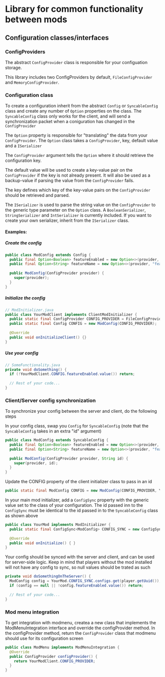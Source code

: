# Library for common functionality between mods
## Configuration classes/interfaces
### ConfigProviders
The abstract `ConfigProvider` class is responsible for your configuation storage.

This library includes two ConfigProviders by default, `FileConfigProvider` and `MemoryConfigProvider`. 

### Configuration class
To create a configuration inherit from the abstract `Config` or `SyncableConfig` class and create any number of `Option` properties on the class.
The `SyncableConfig` class only works for the client, and will send a synchronization packet when a coniguration has changed in the `ConfigProvider`

The `Option` property is responsible for "translating" the data from your `ConfigProvider`.
The `Option` class takes a `ConfigProvider`, key, default value and a `ISerializer`

The `ConfigProvider` argument tells the `Option` where it should retrieve the configuration key.

The default value will be used to create a key-value pair on the `ConfigProvider` if the key is not already present. It will also be used as a backup-value if parsing the value from the `ConfigProvider` fails.

The key defines which key of the key-value pairs on the `ConfigProvider` should be retrieved and parsed.

The `ISerializer` is used to parse the string value on the `ConfigProvider` to the generic type parameter on the `Option` class. A `BooleanSerializer`, `StringSerializer` and `IntSerializer` is currently included.
If you want to create your own serializer, inherit from the `ISerializer` class.

#### Examples:
##### Create the config
```java
public class ModConfig extends Config {
  public final Option<Boolean> featureEnabled = new Option<>(provider, "featureEnabled", true, new BooleanSerializer());
  public final Option<String> featureName = new Option<>(provider, "featureName", "SuperDuperName", new StringSerializer());
  
  public ModConfig(ConfigProvider provider) {
    super(provider);
  }
}
```

##### Initialize the config
```java
// ModInitializer.java
public class YourModClient implements ClientModInitializer {
  public static final ConfigProvider CONFIG_PROVIDER = FileConfigProvider.create("nubs-qol");
  public static final Config CONFIG = new ModConfig(CONFIG_PROVIDER);
  
  @Override
  public void onInitializeClient() {}
}
```

##### Use your config
```java
// SomeFunctionality.java
private void doSomething() {
  if (!YourModClient.CONFIG.featureEnabled.value()) return;
  
  // Rest of your code...
}
```

### Client/Server config synchronization

To synchronize your config between the server and client, do the following steps

In your config class, swap you `Config` for `SyncableConfig` (note that the `SyncableConfig` takes in an extra "id" argument)
```java
public class ModConfig extends SyncableConfig {
  public final Option<Boolean> featureEnabled = new Option<>(provider, "featureEnabled", true, new BooleanSerializer());
  public final Option<String> featureName = new Option<>(provider, "featureName", "SuperDuperName", new StringSerializer());
  
  public ModConfig(ConfigProvider provider, String id) {
    super(provider, id);
  }
}
```

Update the CONFIG property of the client initializer class to pass in an id
```java
public static final ModConfig CONFIG = new ModConfig(CONFIG_PROVIDER, YourMod.MOD_ID);
```

In your main mod initializer, add a `ConfigSync` property with the generic value set to the class of your configuration. The id passed inn to the `ConfigSync` must be identical to the id passed in to the `SyncableConfig` class as shown above
```java
public class YourMod implements ModInitializer {
  public static final ConfigSync<ModConfig> CONFIG_SYNC = new ConfigSync<>(YourMod.MOD_ID);
  
  @Override
  public void onInitialize() { }
}
```

Your config should be synced with the server and client, and can be used for server-side logic. Keep in mind that players without the mod installed will not have any config to sync, so null values should be trated as such
```java
private void doSomethingOnTheServer() {
  ModConfig config = YourMod.CONFIG_SYNC.configs.get(player.getUuid());
  if (config == null || !config.featureEnabled.value()) return;
 
  // Rest of your code...
}
```

### Mod menu integration

To get integration with modmenu, createa a new class that implements the ModMenuIntegration interface and override the configProvider method.
In the configProvider method, return the `ConfigProvider` class that modmenu should use for its configuration screen

```java
public class ModMenu implements ModMenuIntegration {
  @Override
  public ConfigProvider configProvider() {
    return YourModClient.CONFIG_PROVIDER;
  }
}
```
